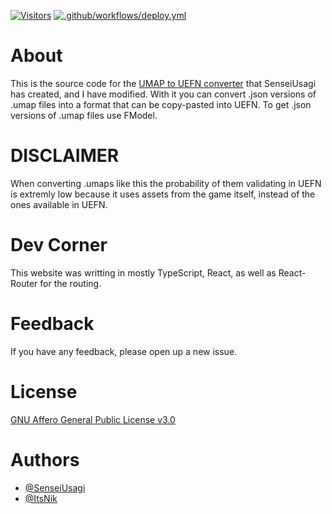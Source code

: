 [![Visitors](https://api.visitorbadge.io/api/visitors?path=https%3A%2F%2Fgithub.com%2FSenseiUsagi%2Fumap-to-uefn-converter&countColor=%23ba68c8)](https://visitorbadge.io/status?path=https://github.com/SenseiUsagi/umap-to-uefn-converter)
[![.github/workflows/deploy.yml](https://github.com/SenseiUsagi/umap-to-uefn-converter/actions/workflows/deploy.yml/badge.svg?branch=main)](https://github.com/SenseiUsagi/umap-to-uefn-converter/actions/workflows/deploy.yml)

# About

This is the source code for the [UMAP to UEFN converter](https://senseiusagi.github.io/umap-to-uefn-converter/) that SenseiUsagi has created, and I have modified. With it you can convert .json versions of .umap files into a format that can be copy-pasted into UEFN. To get .json versions of .umap files use FModel.

# DISCLAIMER

When converting .umaps like this the probability of them validating in UEFN is extremly low because it uses assets from the game itself, instead of the ones available in UEFN.

# Dev Corner

This website was writting in mostly TypeScript, React, as well as React-Router for the routing.

# Feedback

If you have any feedback, please open up a new issue.


# License

[GNU Affero General Public License v3.0](https://github.com/SenseiUsagi/umap-to-uefn-converter/blob/main/LICENSE)

# Authors

- [@SenseiUsagi](https://github.com/SenseiUsagi)
- [@ItsNik](https://github.com/Its4Nik)

